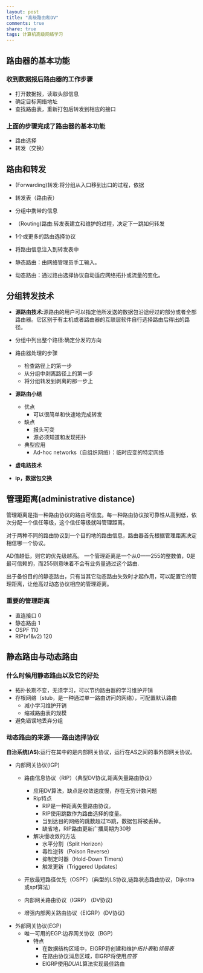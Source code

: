 ```yaml
---
layout: post
title: "高级路由和DV"
comments: true
share: true
tags: 计算机高级网络学习
---
```


## 路由器的基本功能
### 收到数据报后路由器的工作步骤
- 打开数据报，读取头部信息
- 确定目标网络地址
- 查找路由表，重新打包后转发到相应的接口

### 上面的步骤完成了路由器的基本功能
- 路由选择
- 转发（交换）

## 路由和转发
- (Forwarding)转发:将分组从入口移到出口的过程，依据
 - 转发表（路由表）
 - 分组中携带的信息

- （Routing)路由:转发表建立和维护的过程，决定下一跳如何转发
 - 1个或更多的路由选择协议
 - 将路由信息注入到转发表中
 - 静态路由：由网络管理员手工输入。
 - 动态路由：通过路由选择协议自动适应网络拓扑或流量的变化。


## 分组转发技术
- __源路由技术__:源路由的用户可以指定他所发送的数据包沿途经过的部分或者全部路由器。它区别于有主机或者路由器的互联层软件自行选择路由后得出的路径。
 - 分组中列出整个路径:确定分发的方向
 - 路由器处理的步骤
     - 检查路径上的第一步
     - 从分组中剥离路径上的第一步
     - 将分组转发到剥离的那一步上
- __源路由小结__
  - 优点
      - 可以很简单和快速地完成转发
  - 缺点
      - 报头可变
      - 源必须知道和发现拓扑
  - 典型应用
      - Ad-hoc networks（自组织网络）：临时应变的特定网络

- __虚电路技术__
- __ip，数据包交换__

## 管理距离(administrative distance)
管理距离是指一种路由协议的路由可信度。每一种路由协议按可靠性从高到低，依次分配一个信任等级，这个信任等级就叫管理距离。

对于两种不同的路由协议到一个目的地的路由信息，路由器首先根据管理距离决定相信哪一个协议。

AD值越低，则它的优先级越高。 一个管理距离是一个从0——255的整数值，0是最可信赖的，而255则意味着不会有业务量通过这个路由.

出于备份目的的静态路由，只有当其它动态路由失效时才起作用，可以配置它的管理距离，让他高过动态协议相应的管理距离。

### 重要的管理距离
- 直连接口 0
- 静态路由 1
- OSPF 110
- RIP(v1&v2) 120

## 静态路由与动态路由
### 什么时候用静态路由以及它的好处
- 拓扑长期不变，无须学习，可以节约路由器的学习维护开销
- 存根网络（stub，是一种通过单一路由访问的网络），可配置默认路由
   - 减小学习维护开销
   - 缩减路由表的规模
- 避免错误地丢弃分组

### 动态路由的来源——路由选择协议
__自治系统(AS)__:运行在其中的是内部网关协议，运行在AS之间的事外部网关协议。

- 内部网关协议(IGP)
   - 路由信息协议（RIP）（典型DV协议,距离矢量路由协议）
      - 应用DV算法，缺点是收敛速度慢，存在无穷计数问题
      - Rip特点
          - RIP是一种距离矢量路由协议。
          - RIP使用跳数作为路由选择的度量。
          - 当到达目的网络的跳数超过15跳，数据包将被丢掉。
          - 缺省地，RIP路由更新广播周期为30秒
      - 解决慢收敛的方法
          - 水平分割（Split Horizon）
          - 毒性逆转（Poison Reverse）
          - 抑制定时器（Hold-Down Timers）
          - 触发更新（Triggered Updates）

   - 开放最短路径优先（OSPF）（典型的LS协议,链路状态路由协议，Dijkstra或spf算法）
   - 内部网关路由协议（IGRP） (DV协议)
   - 增强内部网关路由协议（EIGRP）(DV协议)
- 外部网关协议(EGP)
   - 唯一可用的EGP:边界网关协议（BGP）
      - 特点
          - 在数据结构区域中，EIGRP将创建和维护*拓扑表*和*邻居表*
          - 在路由协议消息区域，EIGRP将使用*应答*
          - EIGRP使用*DUAL*算法实现最佳路由


